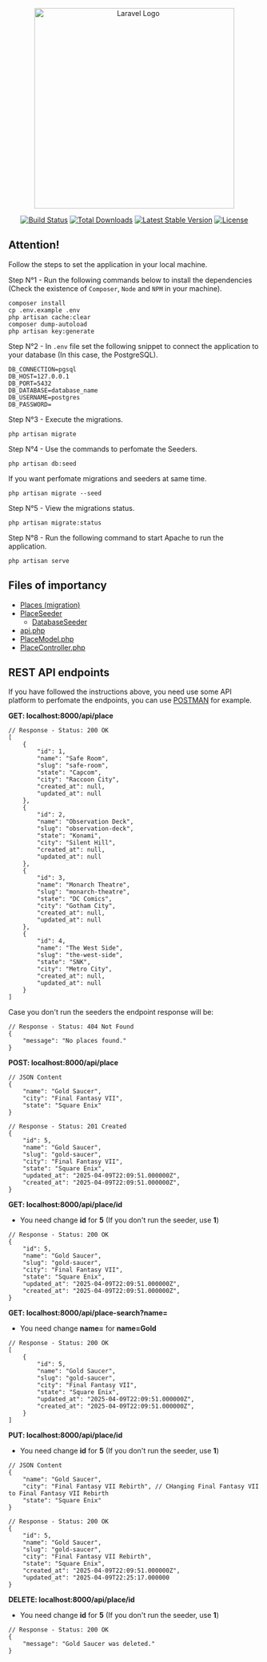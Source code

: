 <p align="center"><a href="https://laravel.com" target="_blank"><img src="https://raw.githubusercontent.com/laravel/art/master/logo-lockup/5%20SVG/2%20CMYK/1%20Full%20Color/laravel-logolockup-cmyk-red.svg" width="400" alt="Laravel Logo"></a></p>

<p align="center">
<a href="https://github.com/laravel/framework/actions"><img src="https://github.com/laravel/framework/workflows/tests/badge.svg" alt="Build Status"></a>
<a href="https://packagist.org/packages/laravel/framework"><img src="https://img.shields.io/packagist/dt/laravel/framework" alt="Total Downloads"></a>
<a href="https://packagist.org/packages/laravel/framework"><img src="https://img.shields.io/packagist/v/laravel/framework" alt="Latest Stable Version"></a>
<a href="https://packagist.org/packages/laravel/framework"><img src="https://img.shields.io/packagist/l/laravel/framework" alt="License"></a>
</p>

## Attention!

Follow the steps to set the application in your local machine.

Step N°1 - Run the following commands below to install the dependencies (Check the existence of `Composer`, `Node` and `NPM` in your machine).

```
composer install 
cp .env.example .env 
php artisan cache:clear 
composer dump-autoload 
php artisan key:generate
```

Step N°2 - In `.env` file set the following snippet to connect the application to your database (In this case, the PostgreSQL).
```
DB_CONNECTION=pgsql
DB_HOST=127.0.0.1
DB_PORT=5432
DB_DATABASE=database_name
DB_USERNAME=postgres
DB_PASSWORD=
```

Step N°3 - Execute the migrations.

```
php artisan migrate
```

Step N°4 - Use the commands to perfomate the Seeders.

```
php artisan db:seed
```

If you want perfomate migrations and seeders at same time.
```
php artisan migrate --seed
```

Step N°5 - View the migrations status.
```
php artisan migrate:status
```

Step N°8 - Run the following command to start Apache to run the application.
```
php artisan serve
```
## Files of importancy
- [Places (migration)](https://github.com/CryptedSnow/rest-api-practical-test/blob/main/database/migrations/2025_04_09_170109_create_places_table.php)
- [PlaceSeeder](https://github.com/CryptedSnow/rest-api-practical-test/blob/main/database/seeders/PlaceSeeder.php)
    - [DatabaseSeeder](https://github.com/CryptedSnow/rest-api-practical-test/blob/main/database/seeders/DatabaseSeeder.php)
- [api.php](https://github.com/CryptedSnow/rest-api-practical-test/blob/main/routes/api.php)
- [PlaceModel.php](https://github.com/CryptedSnow/rest-api-practical-test/blob/main/app/Models/PlaceModel.php)
- [PlaceController.php](https://github.com/CryptedSnow/rest-api-practical-test/blob/main/app/Http/Controllers/Api/PlaceController.php)

## REST API endpoints

If you have followed the instructions above, you need use some API platform to perfomate the endpoints, you can use [POSTMAN](https://www.postman.com/) for example.

**GET: localhost:8000/api/place**
```
// Response - Status: 200 OK
[
    {
        "id": 1,
        "name": "Safe Room",
        "slug": "safe-room",
        "state": "Capcom",
        "city": "Raccoon City",
        "created_at": null,
        "updated_at": null
    },
    {
        "id": 2,
        "name": "Observation Deck",
        "slug": "observation-deck",
        "state": "Konami",
        "city": "Silent Hill",
        "created_at": null,
        "updated_at": null
    },
    {
        "id": 3,
        "name": "Monarch Theatre",
        "slug": "monarch-theatre",
        "state": "DC Comics",
        "city": "Gotham City",
        "created_at": null,
        "updated_at": null
    },
    {
        "id": 4,
        "name": "The West Side",
        "slug": "the-west-side",
        "state": "SNK",
        "city": "Metro City",
        "created_at": null,
        "updated_at": null
    }
]
```

Case you don't run the seeders the endpoint response will be:
```
// Response - Status: 404 Not Found
{
    "message": "No places found."
}
```

**POST: localhost:8000/api/place**
```
// JSON Content
{
    "name": "Gold Saucer",
    "city": "Final Fantasy VII",
    "state": "Square Enix"
}

// Response - Status: 201 Created
{
    "id": 5,
    "name": "Gold Saucer",
    "slug": "gold-saucer",
    "city": "Final Fantasy VII",
    "state": "Square Enix",
    "updated_at": "2025-04-09T22:09:51.000000Z",
    "created_at": "2025-04-09T22:09:51.000000Z",
}
```

**GET: localhost:8000/api/place/id**
- You need change **id** for **5** (If you don't run the seeder, use **1**)
```
// Response - Status: 200 OK
{
    "id": 5,
    "name": "Gold Saucer",
    "slug": "gold-saucer",
    "city": "Final Fantasy VII",
    "state": "Square Enix",
    "updated_at": "2025-04-09T22:09:51.000000Z",
    "created_at": "2025-04-09T22:09:51.000000Z",
}
```

**GET: localhost:8000/api/place-search?name=**
- You need change **name=** for **name=Gold**
```
// Response - Status: 200 OK
[
    {
        "id": 5,
        "name": "Gold Saucer",
        "slug": "gold-saucer",
        "city": "Final Fantasy VII",
        "state": "Square Enix",
        "updated_at": "2025-04-09T22:09:51.000000Z",
        "created_at": "2025-04-09T22:09:51.000000Z",
    }
]
```

**PUT: localhost:8000/api/place/id**
- You need change **id** for **5** (If you don't run the seeder, use **1**)
```
// JSON Content
{
    "name": "Gold Saucer",
    "city": "Final Fantasy VII Rebirth", // CHanging Final Fantasy VII to Final Fantasy VII Rebirth
    "state": "Square Enix"
}

// Response - Status: 200 OK
{
    "id": 5,
    "name": "Gold Saucer",
    "slug": "gold-saucer",
    "city": "Final Fantasy VII Rebirth",
    "state": "Square Enix",
    "created_at": "2025-04-09T22:09:51.000000Z",
    "updated_at": "2025-04-09T22:25:17.000000
}
```

**DELETE: localhost:8000/api/place/id**
- You need change **id** for **5** (If you don't run the seeder, use **1**)
```
// Response - Status: 200 OK
{
    "message": "Gold Saucer was deleted."
}
```
